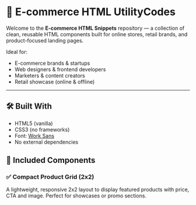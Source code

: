 # 🛒 E-commerce HTML UtilityCodes

Welcome to the **E-commerce HTML Snippets** repository — a collection of clean, reusable HTML components built for online stores, retail brands, and product-focused landing pages.

Ideal for:
- E-commerce brands & startups
- Web designers & frontend developers
- Marketers & content creators
- Retail showcase (online & offline)

---

## 🛠️ Built With

- HTML5 (vanilla)
- CSS3 (no frameworks)
- Font: [Work Sans](https://fonts.google.com/specimen/Work+Sans)
- No external dependencies

## 🚀 Included Components
### ✅ Compact Product Grid (2x2)
A lightweight, responsive 2x2 layout to display featured products with price, CTA and image. Perfect for showcases or promo sections.
